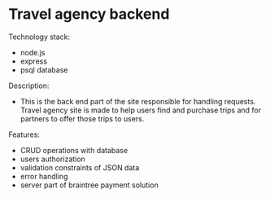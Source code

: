 # Travel agency backend
Technology stack:
- node.js
- express
- psql database 


Description:
- This is the back end part of the site responsible for handling requests. Travel agency site is made to help users find and purchase trips and for partners to offer those trips to users. 

Features: 
- CRUD operations with database
- users authorization 
- validation constraints of JSON data
- error handling
- server part of braintree payment solution





